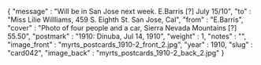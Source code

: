{
  "message" : "Will be in San Jose next week. E.Barris [?] July 15/10",
  "to" : "Miss Lilie Willliams, 459 S. Eighth St. San Jose, Cal",
  "from" : "E.Barris",
  "cover" : "Photo of four people and a car, Sierra Nevada Mountains [?] 55.50",
  "postmark" : "1910: Dinuba, Jul 14, 1910",
  "weight" : 1,
  "notes" : "",
  "image_front" : "myrts_postcards_1910-2_front_2.jpg",
  "year" : 1910,
  "slug" : "card042",
  "image_back" : "myrts_postcards_1910-2_back_2.jpg"
}
